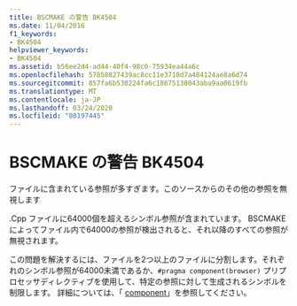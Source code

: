 ```yaml
---
title: BSCMAKE の警告 BK4504
ms.date: 11/04/2016
f1_keywords:
- BK4504
helpviewer_keywords:
- BK4504
ms.assetid: b56ee2d4-ad44-40f4-98c0-75934ea44a6c
ms.openlocfilehash: 57858827439ac8cc11e3718d7a484124ae8a6d74
ms.sourcegitcommit: 857fa6b530224fa6c18675138043aba9aa0619fb
ms.translationtype: MT
ms.contentlocale: ja-JP
ms.lasthandoff: 03/24/2020
ms.locfileid: "80197445"
---
```

# <a name="bscmake-warning-bk4504"></a>BSCMAKE の警告 BK4504

ファイルに含まれている参照が多すぎます。このソースからのその他の参照を無視します

.Cpp ファイルに64000個を超えるシンボル参照が含まれています。 BSCMAKE によってファイル内で64000の参照が検出されると、それ以降のすべての参照が無視されます。

この問題を解決するには、ファイルを2つ以上のファイルに分割します。それぞれのシンボル参照が64000未満であるか、`#pragma component(browser)` プリプロセッサディレクティブを使用して、特定の参照に対して生成されるシンボルを制限します。 詳細については、「 [component](../../preprocessor/component.md)」を参照してください。
